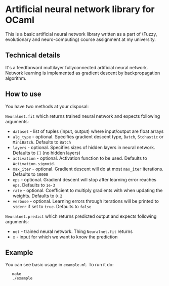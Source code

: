 Artificial neural network library for OCaml
===========================================

This is a basic artificial neural network library written as a part of (Fuzzy, evolutionary and neuro-computing) course assignment at my university.

Technical details
-----------------

It's a feedforward multilayer fullyconnected artificial neural network.
Network learning is implemented as gradient descent by backpropagation algorithm.

How to use
----------

You have two methods at your disposal:

```Neuralnet.fit``` which returns trained neural network and expects following arguments:
* ```dataset``` - list of tuples (input, output) where input/output are float arrays
* ```alg_type``` - optional. Specifies gradient descent type, ```Batch```, ```Stohastic``` or ```MiniBatch```. Defaults to ```Batch```
* ```layers``` - optional. Specifies sizes of hidden layers in neural network. Defaults to ```[]``` (no hidden layers)
* ```activation``` - optional. Activation function to be used. Defaults to ```Activation.sigmoid```.
* ```max_iter``` - optional. Gradient descent will do at most ```max_iter``` iterations. Defaults to ```10000```
* ```eps``` - optional. Gradient descent will stop after learning error reaches ```eps```. Defaults to ```1e-3```
* ```rate``` - optional. Coefficient to multiply gradients with when updating the weights. Defaults to ```0.2```
* ```verbose``` - optional. Learning errors through iterations will be printed to ```stderr``` if set to ```true```. Defaults to ```false```

```Neuralnet.predict``` which returns predicted output and expects following arguments:
* ```net``` - trained neural network. Thing ```Neuralnet.fit``` returns
* ```x``` - input for which we want to know the prediction


Example
-------

You can see basic usage in ```example.ml```.
To run it do:

```
   make
   ./example
```